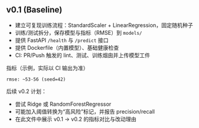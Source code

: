 ## v0.1 (Baseline)

- 建立可复现训练流程：StandardScaler + LinearRegression，固定随机种子
- 训练/测试拆分，保存模型与指标（RMSE）到 `models/`
- 提供 FastAPI `/health` 与 `/predict` 接口
- 提供 Dockerfile（内置模型）、基础健康检查
- CI: PR/Push 触发的 lint、测试、训练烟囱并上传模型工件

指标（示例，实际以 CI 输出为准）
```
rmse: ~53-56 (seed=42)
```

后续 v0.2 计划：
- 尝试 Ridge 或 RandomForestRegressor
- 可能加入阈值转换为“高风险”标记，并报告 precision/recall
- 在此文件中展示 v0.1 -> v0.2 的指标对比与改动理由


